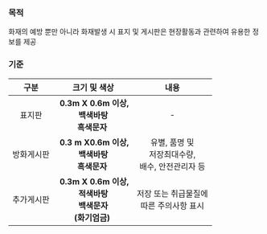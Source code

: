 ### 목적
화재의 예방 뿐만 아니라 화재발생 시 표지 및 게시판은 현장활동과 관련하여 유용한 정보를 제공

### 기준
| 구분 | 크기 및 색상 | 내용 |
|:-------:|:--------------------------:|:---------------------------:|
| 표지판 | &nbsp;**0.3m X 0.6m 이상,<br> 백색바탕<br> 흑색문자**&nbsp; | - |
| 방화게시판   | &nbsp;**0.3 m X0.6m 이상,<br> 백색바탕<br> 흑색문자**&nbsp; | 유별, 품명 및<br> 저장최대수량,<br> 배수, 안전관리자 등 |
| 추가게시판 | &nbsp;**0.3m X 0.6m 이상,<br>적색바탕<br> 백색문자<br>(화기엄금)**&nbsp; | 저장 또는 취급물질에<Br> 따른 주의사항 표시 |
